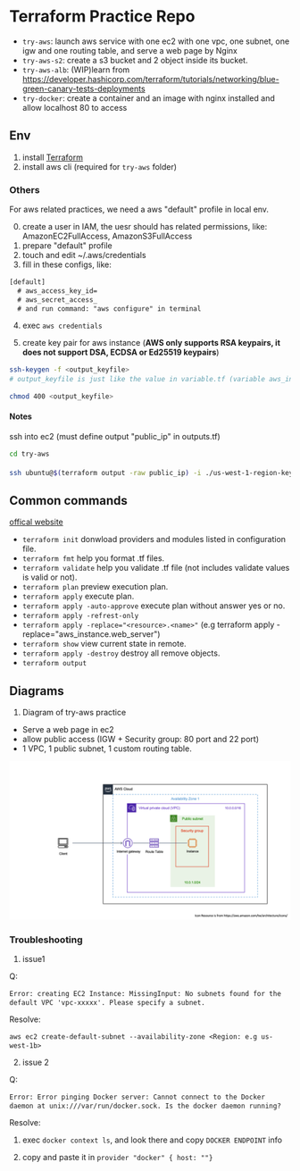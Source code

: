 # Terraform Practice Repo

* `try-aws`: launch aws service with one ec2 with one vpc, one subnet, one igw and one routing table, and serve a web page by Nginx
* `try-aws-s2`: create a s3 bucket and 2 object inside its bucket.
* `try-aws-alb`: (WIP)learn from https://developer.hashicorp.com/terraform/tutorials/networking/blue-green-canary-tests-deployments
* `try-docker`: create a container and an image with nginx installed and allow localhost 80 to access

## Env ##

1. install [Terraform](https://developer.hashicorp.com/terraform/downloads)
2. install aws cli (required for `try-aws` folder)

### Others

For aws related practices, we need a aws "default" profile in local env.

0. create a user in IAM, the uesr should has related permissions, like: AmazonEC2FullAccess, AmazonS3FullAccess
1. prepare "default" profile
2. touch and edit ~/.aws/credentials
3. fill in these configs, like:

```
[default]
  # aws_access_key_id=
  # aws_secret_access_
  # and run command: "aws configure" in terminal
```

4. exec `aws credentials`

5. create key pair for aws instance (**AWS only supports RSA keypairs, it does not support DSA, ECDSA or Ed25519 keypairs**)

  ```bash
  ssh-keygen -f <output_keyfile>
  # output_keyfile is just like the value in variable.tf (variable aws_intance_public_key)
  ```

  ```bash
  chmod 400 <output_keyfile>
  ```

#### Notes

ssh into ec2 (must define output "public_ip" in outputs.tf)

```bash
cd try-aws

ssh ubuntu@$(terraform output -raw public_ip) -i ./us-west-1-region-key-pair
```

## Common commands ##

[offical website](https://developer.hashicorp.com/terraform/cli/commands)

- `terraform init` donwload providers and modules listed in configuration file.
- `terraform fmt` help you format .tf files.
- `terraform validate` help you validate .tf file (not includes validate values is valid or not).
- `terraform plan` preview execution plan.
- `terraform apply` execute plan.
- `terraform apply -auto-approve` execute plan without answer yes or no.
- `terraform apply -refrest-only`
- `terraform apply -replace="<resource>.<name>"` (e.g terraform apply -replace="aws_instance.web_server")
- `terraform show` view current state in remote.
- `terraform apply -destroy` destroy all remove objects.
- `terraform output`


## Diagrams ##

1. Diagram of try-aws practice

  * Serve a web page in ec2
  * allow public access (IGW + Security group: 80 port and 22 port)
  * 1 VPC, 1 public subnet, 1 custom routing table.

  ![try_aws](./diagrams/try-aws.png)

### Troubleshooting

1. issue1

Q:

```
Error: creating EC2 Instance: MissingInput: No subnets found for the default VPC 'vpc-xxxxx'. Please specify a subnet.
```

Resolve:

```
aws ec2 create-default-subnet --availability-zone <Region: e.g us-west-1b>
```


2. issue 2

Q:

```
Error: Error pinging Docker server: Cannot connect to the Docker daemon at unix:///var/run/docker.sock. Is the docker daemon running?
```

Resolve: 

1. exec `docker context ls`, and look there and copy `DOCKER ENDPOINT` info

2. copy and paste it in `provider "docker" { host: ""}`



